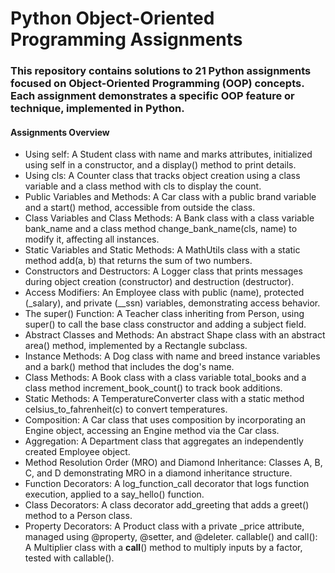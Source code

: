 # Python Object-Oriented Programming Assignments
### This repository contains solutions to 21 Python assignments focused on Object-Oriented Programming (OOP) concepts. Each assignment demonstrates a specific OOP feature or technique, implemented in Python.
#### Assignments Overview

* Using self: A Student class with name and marks attributes, initialized using self in a constructor, and a display() method to print details.
* Using cls: A Counter class that tracks object creation using a class variable and a class method with cls to display the count.
* Public Variables and Methods: A Car class with a public brand variable and a start() method, accessible from outside the class.
* Class Variables and Class Methods: A Bank class with a class variable bank_name and a class method change_bank_name(cls, name) to modify it, affecting all instances.
* Static Variables and Static Methods: A MathUtils class with a static method add(a, b) that returns the sum of two numbers.
* Constructors and Destructors: A Logger class that prints messages during object creation (constructor) and destruction (destructor).
* Access Modifiers: An Employee class with public (name), protected (_salary), and private (__ssn) variables, demonstrating access behavior.
* The super() Function: A Teacher class inheriting from Person, using super() to call the base class constructor and adding a subject field.
* Abstract Classes and Methods: An abstract Shape class with an abstract area() method, implemented by a Rectangle subclass.
* Instance Methods: A Dog class with name and breed instance variables and a bark() method that includes the dog's name.
* Class Methods: A Book class with a class variable total_books and a class method increment_book_count() to track book additions.
* Static Methods: A TemperatureConverter class with a static method celsius_to_fahrenheit(c) to convert temperatures.
* Composition: A Car class that uses composition by incorporating an Engine object, accessing an Engine method via the Car class.
* Aggregation: A Department class that aggregates an independently created Employee object.
* Method Resolution Order (MRO) and Diamond Inheritance: Classes A, B, C, and D demonstrating MRO in a diamond inheritance structure.
* Function Decorators: A log_function_call decorator that logs function execution, applied to a say_hello() function.
* Class Decorators: A class decorator add_greeting that adds a greet() method to a Person class.
* Property Decorators: A Product class with a private _price attribute, managed using @property, @setter, and @deleter.
callable() and call(): A Multiplier class with a __call__() method to multiply inputs by a factor, tested with callable().
